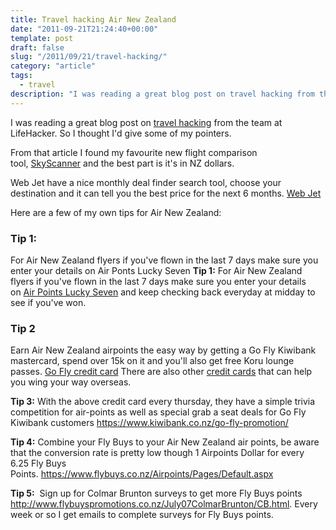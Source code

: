 ```yaml
---
title: Travel hacking Air New Zealand
date: "2011-09-21T21:24:40+00:00"
template: post
draft: false
slug: "/2011/09/21/travel-hacking/"
category: "article"
tags:
  - travel
description: "I was reading a great blog post on travel hacking from the team at LifeHacker. So I thought I'd give some of my pointers."
---
```


I was reading a great blog post on [travel hacking](http://lifehacker.com/5841147/the-ultimate-travel-hacking-guide) from the team at LifeHacker. So I thought I'd give some of my pointers.

From that article I found my favourite new flight comparison tool, [SkyScanner](http://www.skyscanner.co.nz/) and the best part is it's in NZ dollars.

Web Jet have a nice monthly deal finder search tool, choose your destination and it can tell you the best price for the next 6 months. [Web Jet](http://www.webjet.co.nz/)

Here are a few of my own tips for Air New Zealand:

### Tip 1:

For Air New Zealand flyers if you've flown in the last 7 days make sure you enter your details on Air Ponts Lucky Seven
**Tip 1:** For Air New Zealand flyers if you've flown in the last 7 days make sure you enter your details on [Air Points Lucky Seven](https://www.airpointsluckyseven.co.nz/) and keep checking back everyday at midday to see if you've won.

### Tip 2

Earn Air New Zealand airpoints the easy way by getting a Go Fly Kiwibank mastercard, spend over 15k on it and you'll also get free Koru lounge passes. [Go Fly credit card](http://www.kiwibank.co.nz/personal-banking/credit-cards/gofly/) There are also other [credit cards](http://www.airnewzealand.co.nz/airpoints-direct-earn-credit-card-comparison-table) that can help you wing your way overseas.

<strong>Tip 3:</strong> With the above credit card every thursday, they have a simple trivia competition for air-points as well as special grab a seat deals for Go Fly Kiwibank customers <a title="Go Fly promo" href="https://www.kiwibank.co.nz/go-fly-promotion/" target="_blank">https://www.kiwibank.co.nz/go-fly-promotion/</a>

<strong>Tip 4:</strong> Combine your Fly Buys to your Air New Zealand air points, be aware that the conversion rate is pretty low though 1 Airpoints Dollar for every 6.25 Fly Buys Points. <a title="Flybuys to Airpoints" href="https://www.flybuys.co.nz/Airpoints/Pages/Default.aspx" target="_blank">https://www.flybuys.co.nz/Airpoints/Pages/Default.aspx</a>

<strong>Tip 5:</strong>  Sign up for Colmar Brunton surveys to get more Fly Buys points <a title="All the details about signing up for surveys" href="http://www.flybuyspromotions.co.nz/July07ColmarBrunton/CB.html" target="_blank">http://www.flybuyspromotions.co.nz/July07ColmarBrunton/CB.html</a>. Every week or so I get emails to complete surveys for Fly Buys points.
